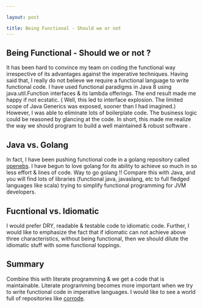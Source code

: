 ```yaml
---

layout: post

title: Being Functional - Should we or not
---
```




##  Being Functional - Should we or not ?

It has been hard to convince my team on coding the functional way irrespective of its advantages against 
the imperative techniques. Having said that, I really do not believe we require a functional language to write functional 
code. I have used functional paradigms in Java 8 using java.util.Function interfaces & its lambda offerings. 
The end result made me happy if not ecstatic. ( Well, this led to interface explosion. The limited scope of Java Generics 
was exposed, sooner than I had imagined.)  However, I was able to eliminate lots of boilerplate code. The business logic 
could be reasoned by glancing at the code. In short, this made me realize the way we should program to build a well 
maintained & robust software .


## Java vs. Golang

In fact, I have been pushing functional code in a golang repository called [openebs](https://github.com/openebs/openebs).
I have begun to love golang for its ability to achieve so much in so less effort & lines of code. Way to go golang !! Compare this 
with Java, and you will find lots of libraries (functional java, javaslang, etc to full fledged languages like scala) trying to 
simplify functional programming for JVM developers. 


## Fucntional vs. Idiomatic

I would prefer DRY, readable & testable code to idiomatic code. Further, I would like to emphasize the fact that 
if idiomatic can not achieve above three characteristics, without being functional, then we should dilute the 
idiomatic stuff with some functional toppings. 

## Summary

Combine this with literate programming & we get a code that is maintainable. Literate programming becomes 
more important when we try to write functional code in imperative languages. I would like to see a world full of 
repositories like [corrode](https://github.com/jameysharp/corrode).
